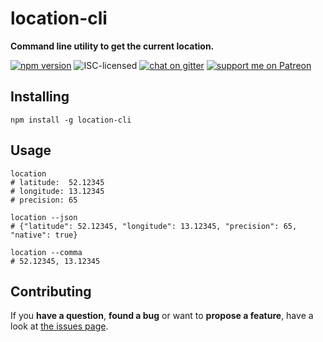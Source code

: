 # location-cli

**Command line utility to get the current location.**

[![npm version](https://img.shields.io/npm/v/location-cli.svg)](https://www.npmjs.com/package/location-cli)
![ISC-licensed](https://img.shields.io/github/license/derhuerst/location-cli.svg)
[![chat on gitter](https://badges.gitter.im/derhuerst.svg)](https://gitter.im/derhuerst)
[![support me on Patreon](https://img.shields.io/badge/support%20me-on%20patreon-fa7664.svg)](https://patreon.com/derhuerst)


## Installing

```shell
npm install -g location-cli
```


## Usage

```shell
location
# latitude:  52.12345
# longitude: 13.12345
# precision: 65

location --json
# {"latitude": 52.12345, "longitude": 13.12345, "precision": 65, "native": true}

location --comma
# 52.12345, 13.12345
```


## Contributing

If you **have a question**, **found a bug** or want to **propose a feature**, have a look at [the issues page](https://github.com/derhuerst/location-cli/issues).
